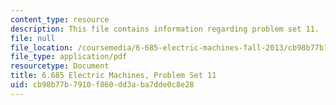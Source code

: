 ```yaml
---
content_type: resource
description: This file contains information regarding problem set 11.
file: null
file_location: /coursemedia/6-685-electric-machines-fall-2013/cb98b77b7910f860dd3aba7dde0c8e28_MIT6_685F13_ps11.pdf
file_type: application/pdf
resourcetype: Document
title: 6.685 Electric Machines, Problem Set 11
uid: cb98b77b-7910-f860-dd3a-ba7dde0c8e28
---
```

